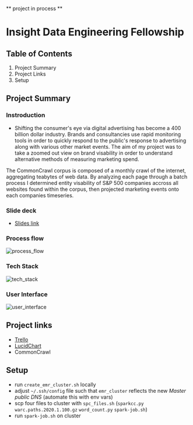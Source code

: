 ** project in process **

# Insight Data Engineering Fellowship

## Table of Contents
1. Project Summary
2. Project Links
3. Setup

## Project Summary
### Instroduction
- Shifting the consumer's eye via digital advertising has become a 400 billion dollar industry. Brands and consultancies use rapid monitoring tools in order to quickly respond to the public's response to advertising along with various other market events. The aim of my project was to take a zoomed out view on brand visability in order to understand alternative methods of measuring marketing spend.

The CommonCrawl corpus is composed of a monthly crawl of the internet, aggregating teabytes of web data. By analyzing each page through a batch process I determined entity visability of S&P 500 companies accross all websites found within the corpus, then projected marketing events onto each companies timeseries. 

### Slide deck
- [Slides link](https://docs.google.com/presentation/d/1uK3b4Ao3yxKsF9-GCcx_akWJcEAtI2VjG-0nB8l8U2g/edit#slide=id.p)

### Process flow
![process_flow](https://github.com/william-cass-wright/insight_data_eng/blob/master/images/insight_project_proposal.png)

### Tech Stack
![tech_stack](https://github.com/william-cass-wright/insight_data_eng/blob/master/images/insight_data_eng_tech_stack.png)  

### User Interface
![user_interface](https://github.com/william-cass-wright/insight_data_eng/blob/master/images/blarg.png)  

## Project links
- [Trello](https://trello.com/c/8pUyiHno/129-insight-data-eng-project)  
- [LucidChart](https://app.lucidchart.com/documents/edit/3b5ef670-2697-4919-8d18-66a808348285/0_0#?folder_id=home&browser=icon) 
- CommonCrawl

## Setup
- run `create_emr_cluster.sh` locally
- adjust `~/.ssh/config` file such that `emr_cluster` reflects the new _Master public DNS_ (automate this with env vars)
- scp four files to cluster with `spc_files.sh` (`sparkcc.py`  `warc.paths.2020.1.100.gz` `word_count.py` `spark-job.sh`)
- run `spark-job.sh` on cluster
